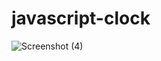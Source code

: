 # javascript-clock
![Screenshot (4)](https://user-images.githubusercontent.com/91301775/197374407-fb7f3a28-972b-4f15-8b73-2ad2e9fcf14b.png)

